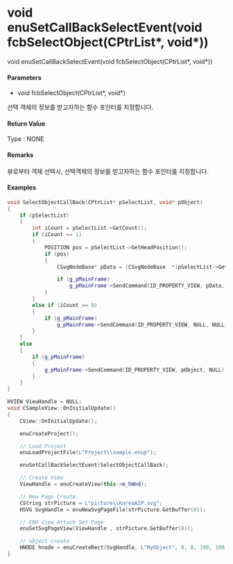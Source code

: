# void enuSetCallBackSelectEvent\(void fcbSelectObject\(CPtrList\*, void\*\)\)

void enuSetCallBackSelectEvent\(void fcbSelectObject\(CPtrList\*, void\*\)\)

#### Parameters

* void fcbSelectObject\(CPtrList\*, void\*\)

선택 객체의 정보를 받고자하는 함수 포인터를 지정합니다.

#### Return Value

Type : NONE

#### Remarks

뷰로부터 객체 선택시, 선택객체의 정보를 받고자하는 함수 포인터를 지정합니다.

#### Examples

```cpp
void SelectObjectCallBack(CPtrList* pSelectList, void* pObject)
{
    if (pSelectList)
    {
        int iCount = pSelectList->GetCount();
        if (iCount == 1)
        {
            POSITION pos = pSelectList->GetHeadPosition();
            if (pos)
            {
                CSvgNodeBase* pData = (CSvgNodeBase  *)pSelectList->GetAt(pos);

                if (g_pMainFrame)
                    g_pMainFrame->SendCommand(ID_PROPERTY_VIEW, pData, NULL);
            }
        }
        else if (iCount == 0)            
        {
            if (g_pMainFrame)
                g_pMainFrame->SendCommand(ID_PROPERTY_VIEW, NULL, NULL);
        }
    }
    else
    {
        if (g_pMainFrame)
        {
            g_pMainFrame->SendCommand(ID_PROPERTY_VIEW, pObject, NULL);
        }
    }
}

HVIEW ViewHandle = NULL; 
void CSampleView::OnInitialUpdate() 
{ 
    CView::OnInitialUpdate(); 

    enuCreateProject(); 

    // Load Project
    enuLoadProjectFile(L"Project\\sample.enup"); 

    enuSetCallBackSelectEvent(SelectObjectCallBack);

    // Create View
    ViewHandle = enuCreateView(this->m_hWnd); 

    // New Page Create. 
    CString strPicture = L"picture\\KoreaAIP.svg"; 
    HSVG SvgHandle = enuNewSvgPageFile(strPicture.GetBuffer(0)); 

    // ENU View Attach Set Page 
    enuSetSvgPageView(ViewHandle , strPicture.GetBuffer(0)); 

    // object create
    HNODE hnode = enuCreateRect(SvgHandle, L"MyObject", 0, 0, 100, 100, 0, 0);
}
```



